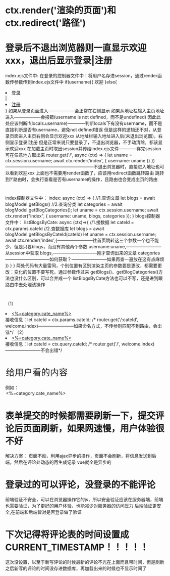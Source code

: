 # ctx.render('渲染的页面')和ctx.redirect('路径')

# 登录后不退出浏览器则一直显示欢迎xxx，退出后显示登录|注册
index.ejs文件中:
在登录的控制器文件中：将用户名存进session，通过render函数传参数传到index.ejs文件中
if(username){
    欢迎
}else{
    <li><a href="/user/login">登录</a></li> |
    <li><a href="/user/regist">注册</a></li>
}
如果从登录页面进入——————会正常在右侧显示
如果从地址栏输入主页地址进入——————会报错(username is not defined，而不是undefined)
因此此处应该判断if(locals.username)————判断locals下有没有username，而不是直接判断是否有username，避免not defined错误
但是这样的逻辑还不对，从登录页面进入主页右侧会显示欢迎xxx
从地址栏输入地址进入后(未退出浏览器)，右侧显示登录|注册
但是正常来说只要登录了，不退出浏览器，不手动清除，都该显示欢迎xxx
在加载主页时取出session并传给index.ejs文件————存完session可在任意地方取出来
router.get('/', async (ctx) => {
    let uname = ctx.session.username;
    await ctx.render('index', {
        username: uname
    })
})————————————————————不退出浏览器时，直接进入地址也可以看到欢迎xxx
上面也不需要用render函数了，应该用redirect函数跳转路由
跳转到‘/’路由时，会执行查看是否有username的操作，且路由也会变成主页的路由

# 
index控制器文件中：
index: async (ctx) => {
        //1.查询文章
        let blogs = await blogModel.getBlogs()
        //2.查询分类
        let categories = await blogModel.getBlogCategories();
        let uname = ctx.session.username;
        await ctx.render("index", {
          username: uname,
          blogs,
          categories
        });
    }
blogs控制器文件中：
 listBlogsByCate: async (ctx)=>{
        //1.接数据
        let cateId = ctx.params.cateId
        //2.查数据库
        let blogs = await blogModel.getBlogsByCateId(cateId)
        let uname = ctx.session.username;
        await ctx.render('index',{————————往首页跳转这三个参数一个也不能少，但是只要blogs，而没有其他两个参数
            username:uname,————————从session中获取
            blogs,——————————刚才查询出来的文章
            categories——————————如何获取？————————如果再查一遍放在这有点麻烦
        })
    }
}
两处代码有大量雷同，个别位置有区别渲染主页的参数要是更改，都需要更改：变化的位置不要写死，通过参数传过来
getBlogs()、getBlogCategories()方法也没什么区别，可以合并成一个
listBlogsByCate方法也可以不写，还是进到跟路由中去处理该操作

# 
（1）<li><a href="/<%=category.cate_id%>"><%=category.cate_name%></a></li>
接收信息：let cateId = ctx.params.cateId;
/* router.get('/:cateId', welcome.index)————————如果命名方式，不传参则匹配不到路由，会出错*/
（2）<li><a href="/?cateId=<%=category.cate_id%>"><%=category.cate_name%></a></li>
接收信息：let cateId = ctx.query.cateId;
/* router.get('/', welcome.index)————————不会出错*/

# <option value="真正要提交的东西">给用户看的内容</option>
例如：<option value="<%=category.id%>"><%=category.cate_name%></option>

# 表单提交的时候都需要刷新一下，提交评论后页面刷新，如果网速慢，用户体验很不好
<div id="input-content" style="display:none">
    <form action="/blog/postCommment" method="post">
        <textarea name="content" id="content" cols="30" rows="10"></textarea>
        <button id="btn-post">评论</button>
    </form>
</div>
解决方案：
页面不动，利用ajax异步的操作，页面不会刷新，将信息发送到后端，然后在评论处动态的再生成记录
vue就全是异步的

# 登录过的可以评论，没登录的不能评论
前端验证不安全，可以在浏览器操作它的js，所以安全验证应该在服务器端，前端也需要验证，为了更好的用户体验，也能减少对服务器的访问压力
后端验证更安全,在前端和后端皆对是否登录做了验证

# 下次记得将评论表的时间设置成CURRENT_TIMESTAMP！！！！！
这次没设置，以至于新写评论的时候最新的评论不光在上面而且带时间，但是刷新之后新写的评论的时间没存进数据库，再加载出来的时候也不显示时间了